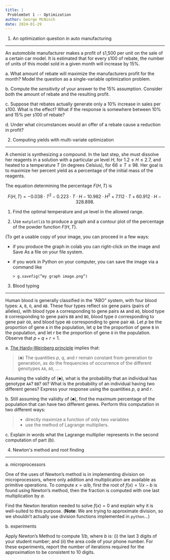 ```yaml
---
title: |
 ProblemSet 1 -- Optimization
author: George McNinch
date: 2024-01-29 
---
```


1. An optimization question in auto manufacturing
------------------------

An automobile manufacturer makes a profit of `$`1,500 per unit on the
sale of a certain car model. It is estimated that for every `$`100 of
rebate, the number of units of this model sold in a given month will
increase by 15%. 

a. What amount of rebate will maximize the manufacturers profit for
   the month? Model the question as a single-variable optimization
   problem.

b. Compute the *sensitivity* of your answer to the 15%
   assumption. Consider both the amount of rebate and the resulting
   profit.

c. Suppose that rebates actually generate only a 10% increase in sales
   per `$`100. What is the effect? What if the response is somewhere
   between 10% and 15% per `$`100 of rebate?

d. Under what circumstances would an offer of a rebate cause a
   reduction in profit?
   

2. Computing yields with multi-variate optimization
-----------


A chemist is synthesizing a compound. In the last step, she must dissolve her reagents in a
solution with a particular `pH` level $H$, for $1.2 ≤ H ≤ 2.7$, and heated to a temperature $T$ (in
degrees Celsius), for $66 ≤ T ≤ 98$. Her goal is to maximize her percent yield as a percentage
of the initial mass of the reagents. 

The equation determining the percentage $F (H,T)$ is 

$$F(H,T) = −0.038\cdot T^2 − 0.223 \cdot T\cdot H − 10.982 \cdot H^2 +
7.112 \cdot T + 60.912 \cdot H − 328.898.$$

1. Find the optimal temperature and `pH` level in the allowed range.

2. Use `matplotlib` to produce a graph and a contour plot of the percentage of the powder
function $F (H, T )$.

(To get a usable copy of your image, you can proceed in a few ways:

  - if you produce the graph in colab you can right-click on the image
    and Save As a file on your file system.
  - if you work in Python on your computer, you can save the image via
    a command like

    ```
    > g.savefig(”my graph image.png”)
    ```

3. Blood typing
--------------

Human blood is generally classified in the “ABO” system, with four
blood types: `A`, `B`, `O`, and `AB`. These four types reflect six
gene pairs (pairs of alleles), with blood type `A` corresponding to
gene pairs `AA` and `AO`, blood type `B` corresponding to gene pairs
`BB` and `BO`, blood type `O` corresponding to gene pair `OO`, and
blood type `AB` corresponding to gene pair `AB`. Let $p$ be the
proportion of gene `A` in the population, let $q$ be the proportion of
gene `B` in the population, and let $r$ be the proportion of gene `O`
in the population. Observe that $p + q + r = 1$.


a. [The Hardy-Weinberg
   principle](https://en.wikipedia.org/wiki/Hardy%E2%80%93Weinberg_principle)
   implies that:

   > $(\clubsuit)$ The quantities $p$, $q$, and $r$ remain constant from
   > generation to generation, as do the frequencies of occurrence of
   > the different genotypes  `AA`, `AO`, ... .

   Assuming the validity of $(\clubsuit)$, what is the probability
   that an individual has genotype `AA`? `BB`? `OO`? What is the
   probability of an individual having two different genes?  Express
   your response using the quantities $p$, $q$ and $r$.

b. Still assuming the valiidty of $(\clubsuit)$, find the maximum
   percentage of the population that can have two different genes.
   Perform this computation in two different ways:
 
   >  - directly maximize a function of only two variables
   >  - use the method of Lagrange multipliers.

c. Explain in words what the Lagrange multiplier represents in the
   second computation of part (b).




4. Newton's method and root finding
-----------------------------------

a. microprocessors

   One of the uses of Newton’s method is in implementing division on
   microprocessors, where only addition and multiplication are
   available as primitive operations. To compute $x = a/b$, first the
   root of $f(x) = 1/x − b$ is found using Newton’s method, then the
   fraction is computed with one last multiplication by $a$.

   Find the Newton iteration needed to solve $f(x) = 0$ and explain
   why it is well-suited to this purpose. (**Note**: We are trying to
   approximate division, so we shouldn’t actually use division
   functions implemented in `python`...)

b. experiments

   Apply Newton’s Method to compute $1/b$, where $b$ is: (i) the last
   3 digits of your student number; and (ii) the area code of your
   phone number. For these experiments, report the number of
   iterations required for the approximation to be consistent to 10
   digits.
